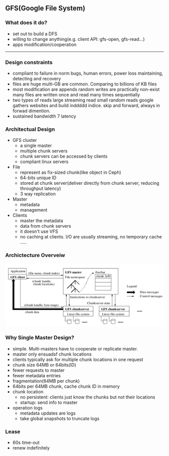 ## **GFS(Google File System)**

### What does it do?
- set out to build a DFS
- willing to change anything(e.g. client API: gfs-open, gfs-read...)
- apps modification/cooperation

---

### Design constraints
- compliant to failure in norm
    bugs, human errors, power loss
    maintaining, detecting and recovery
- files are huge
    multi-GB are common. 
    Comparing to billions of KB files
- most modification are appends
    random writes are practically non-exist
    many files are written once and read many times sequentially
- two types of reads
    large streaming read
    small random reads
    google gathers websites and build inddddd indice. skip and forward, always in forwad dimention.
- sustained bandwidth 7 latency

### Architectual Design
- GFS cluster
    - a single master
    - multiple chunk servers
    - chunk servers can be accessed by clients
    - compliant linux servers
- File
    - represent as fix-sized chunk(like object in Ceph)
    - 64-bits unique ID
    - stored at chunk server(deliver directly from chunk server, reducing throughput latency)
    - 3 way replication
- Master
    - metadata
    - management
- Clients
    - master the metadata
    - data from chunk servers
    - it doesn't use VFS
    - no caching at clients. I/O are usually streaming, no temporary cache .....

### Archictecture Overveiw
![SystemOverveiw](../img/568/GFS.png)

### Why Single Master Design?
- simple. Multi-masters have to cooperate or replicate master.
- master only ensuadsf chunk locations
- clients typically ask for multiple chunk locations in one request
- chunk size 64MB or 64bits(ID)
- fewer requests to master
- fewer metadata entries
- fragmentation(64MB per chunk)
- 64bits per 64MB chunk, cache chunk ID in memory
- chunk location
    - no persistent: clients just know the chunks but not their locations
    - startup: send info to master
- operation logs
    - metadata updates are logs
    - take global snapshots to truncate logs

### Lease
- 60s time-out
- renew indefinitely